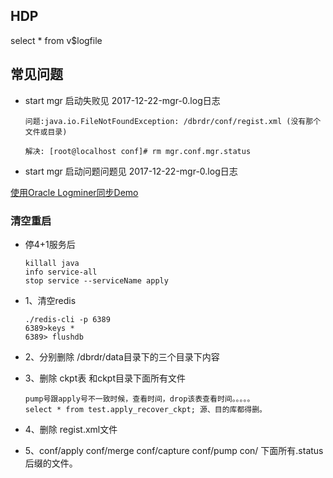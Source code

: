 ## HDP

  select * from v$logfile

## 常见问题

  * start mgr 启动失败见 2017-12-22-mgr-0.log日志
      
        问题:java.io.FileNotFoundException: /dbrdr/conf/regist.xml (没有那个文件或目录) 
    
        解决: [root@localhost conf]# rm mgr.conf.mgr.status            
      	
        
  * start mgr 启动问题问题见 2017-12-22-mgr-0.log日志
        

  [使用Oracle Logminer同步Demo](http://www.cnblogs.com/shishanyuan/p/3142713.html)

###  清空重启

  * 停4+1服务后

        killall java
        info service-all
        stop service --serviceName apply

  * 1、清空redis
      
        ./redis-cli -p 6389
        6389>keys *
        6389> flushdb


  * 2、分别删除 /dbrdr/data目录下的三个目录下内容
  * 3、删除 ckpt表 和ckpt目录下面所有文件

        pump号跟apply号不一致时候，查看时间，drop该表查看时间。。。。。
        select * from test.apply_recover_ckpt; 源、目的库都得删。

  * 4、删除 regist.xml文件
  * 5、conf/apply conf/merge conf/capture conf/pump con/ 下面所有.status后缀的文件。